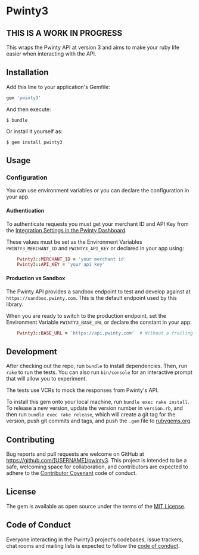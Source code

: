 # Pwinty3

## THIS IS A WORK IN PROGRESS

This wraps the Pwinty API at version 3 and aims to make your ruby life easier when interacting with the API.

## Installation

Add this line to your application's Gemfile:

```ruby
gem 'pwinty3'
```

And then execute:

    $ bundle

Or install it yourself as:

    $ gem install pwinty3

## Usage

### Configuration
You can use environment variables or you can declare the configuration in your app.

#### Authentication
To authenticate requests you must get your merchant ID and API Key from the
[Integration Settings in the Pwinty Dashboard](https://beta-dashboard.pwinty.com/settings/integrations).

These values must be set as the Environment Variables `PWINTY3_MERCHANT_ID` and `PWINTY3_API_KEY`
or declared in your app using:

```ruby
	Pwinty3::MERCHANT_ID = 'your merchant id'
	Pwinty3::API_KEY = 'your api key'
```

#### Production vs Sandbox
The Pwinty API provides a sandbox endpoint to test and develop against at `https://sandbox.pwinty.com`. This is the default
endpoint used by this library.

When you are ready to switch to the production endpoint, set the Environment Variable `PWINTY3_BASE_URL` or declare the
constant in your app:

``` ruby
	Pwinty3::BASE_URL = 'https://api.pwinty.com'  # Without a trailing slash
```

## Development

After checking out the repo, run `bundle` to install dependencies. Then, run `rake` to run the tests. You can also run `bin/console` for an interactive prompt that will allow you to experiment.

The tests use VCRs to mock the responses from Pwinty's API.

To install this gem onto your local machine, run `bundle exec rake install`. To release a new version, update the version number in `version.rb`, and then run `bundle exec rake release`, which will create a git tag for the version, push git commits and tags, and push the `.gem` file to [rubygems.org](https://rubygems.org).

## Contributing

Bug reports and pull requests are welcome on GitHub at https://github.com/[USERNAME]/pwinty3. This project is intended to be a safe, welcoming space for collaboration, and contributors are expected to adhere to the [Contributor Covenant](http://contributor-covenant.org) code of conduct.

## License

The gem is available as open source under the terms of the [MIT License](https://opensource.org/licenses/MIT).

## Code of Conduct

Everyone interacting in the Pwinty3 project’s codebases, issue trackers, chat rooms and mailing lists is expected to follow the [code of conduct](https://github.com/[USERNAME]/pwinty3/blob/master/CODE_OF_CONDUCT.md).
